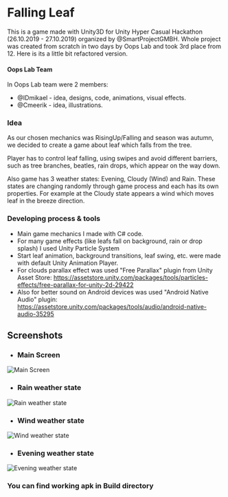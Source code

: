 # Falling Leaf

This is a game made with Unity3D for Unity Hyper Casual Hackathon (26.10.2019 - 27.10.2019) organized by @SmartProjectGMBH. Whole project was created from scratch in two days by Oops Lab and took 3rd place from 12. Here is its a little bit refactored version.

#### Oops Lab Team
In Oops Lab team were 2 members:
- @IDmikael - idea, designs, code, animations, visual effects.
- @Cmeerik - idea, illustrations.

### Idea
As our chosen mechanics was RisingUp/Falling and season was autumn, we decided to create a game about leaf which falls from the tree. 

Player has to control leaf falling, using swipes and avoid different barriers, such as tree branches, beatles, rain drops, which appear on the way down.

Also game has 3 weather states: Evening, Cloudy (Wind) and Rain. These states are changing randomly through game process and each has its own properties. For example at the Cloudy state appears a wind which moves leaf in the breeze direction.

### Developing process & tools
-  Main game mechanics I made with C# code.
-  For many game effects (like leafs fall on background, rain or drop splash) I used Unity Particle System
-  Start leaf animation, background transitions, leaf swing, etc. were made with default Unity Animation Player.
-  For clouds parallax effect was used "Free Parallax" plugin from Unity Asset Store: https://assetstore.unity.com/packages/tools/particles-effects/free-parallax-for-unity-2d-29422
-  Also for better sound on Android devices was used "Android Native Audio" plugin: https://assetstore.unity.com/packages/tools/audio/android-native-audio-35295

## Screenshots
- ### Main Screen
![Main Screen](https://github.com/IDmikael/FallingLeaf/blob/master/Screenshots/photo5384536358409841879.jpg "Main Screen")
- ### Rain weather state
![Rain weather state](https://github.com/IDmikael/FallingLeaf/blob/master/Screenshots/1.jpg)
- ### Wind weather state
![Wind weather state](https://github.com/IDmikael/FallingLeaf/blob/master/Screenshots/photo5384352538104540234.jpg)
- ### Evening weather state
![Evening weather state](https://github.com/IDmikael/FallingLeaf/blob/master/Screenshots/photo5384536358409841878.jpg)

### You can find working apk in Build directory 
